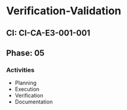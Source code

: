 # Verification-Validation

## CI: CI-CA-E3-001-001
## Phase: 05

### Activities
- Planning
- Execution
- Verification
- Documentation
